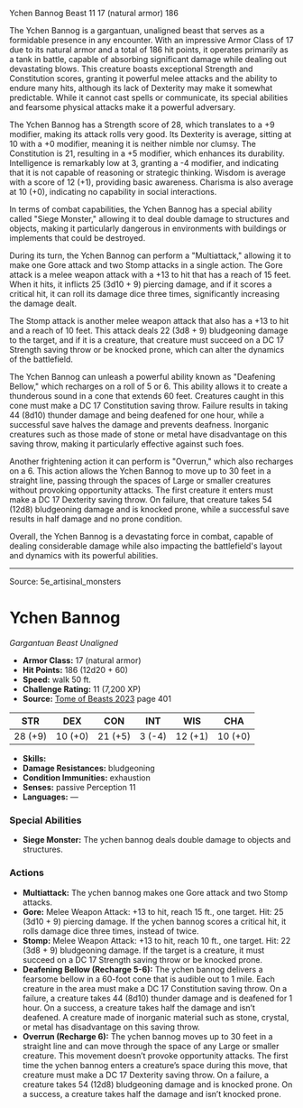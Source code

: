 <MonsterName/>Ychen Bannog</MonsterName>
<CreatureType/>Beast</CreatureType>
<CR/>11</CR>
<AC/>17 (natural armor)</AC>
<HP/>186</HP>
<summary>The Ychen Bannog is a gargantuan, unaligned beast that serves as a formidable presence in any encounter. With an impressive Armor Class of 17 due to its natural armor and a total of 186 hit points, it operates primarily as a tank in battle, capable of absorbing significant damage while dealing out devastating blows. This creature boasts exceptional Strength and Constitution scores, granting it powerful melee attacks and the ability to endure many hits, although its lack of Dexterity may make it somewhat predictable. While it cannot cast spells or communicate, its special abilities and fearsome physical attacks make it a powerful adversary.</summary>

<detail>

The Ychen Bannog has a Strength score of 28, which translates to a +9 modifier, making its attack rolls very good. Its Dexterity is average, sitting at 10 with a +0 modifier, meaning it is neither nimble nor clumsy. The Constitution is 21, resulting in a +5 modifier, which enhances its durability. Intelligence is remarkably low at 3, granting a -4 modifier, and indicating that it is not capable of reasoning or strategic thinking. Wisdom is average with a score of 12 (+1), providing basic awareness. Charisma is also average at 10 (+0), indicating no capability in social interactions.

In terms of combat capabilities, the Ychen Bannog has a special ability called "Siege Monster," allowing it to deal double damage to structures and objects, making it particularly dangerous in environments with buildings or implements that could be destroyed. 

During its turn, the Ychen Bannog can perform a "Multiattack," allowing it to make one Gore attack and two Stomp attacks in a single action. The Gore attack is a melee weapon attack with a +13 to hit that has a reach of 15 feet. When it hits, it inflicts 25 (3d10 + 9) piercing damage, and if it scores a critical hit, it can roll its damage dice three times, significantly increasing the damage dealt. 

The Stomp attack is another melee weapon attack that also has a +13 to hit and a reach of 10 feet. This attack deals 22 (3d8 + 9) bludgeoning damage to the target, and if it is a creature, that creature must succeed on a DC 17 Strength saving throw or be knocked prone, which can alter the dynamics of the battlefield.

The Ychen Bannog can unleash a powerful ability known as "Deafening Bellow," which recharges on a roll of 5 or 6. This ability allows it to create a thunderous sound in a cone that extends 60 feet. Creatures caught in this cone must make a DC 17 Constitution saving throw. Failure results in taking 44 (8d10) thunder damage and being deafened for one hour, while a successful save halves the damage and prevents deafness. Inorganic creatures such as those made of stone or metal have disadvantage on this saving throw, making it particularly effective against such foes.

Another frightening action it can perform is "Overrun," which also recharges on a 6. This action allows the Ychen Bannog to move up to 30 feet in a straight line, passing through the spaces of Large or smaller creatures without provoking opportunity attacks. The first creature it enters must make a DC 17 Dexterity saving throw. On failure, that creature takes 54 (12d8) bludgeoning damage and is knocked prone, while a successful save results in half damage and no prone condition.

Overall, the Ychen Bannog is a devastating force in combat, capable of dealing considerable damage while also impacting the battlefield's layout and dynamics with its powerful abilities.</detail>



---

Source: 5e_artisinal_monsters

# Ychen Bannog

*Gargantuan* *Beast* *Unaligned*

- **Armor Class:** 17 (natural armor)
- **Hit Points:** 186 (12d20 + 60)
- **Speed:** walk 50 ft.
- **Challenge Rating:** 11 (7,200 XP)
- **Source:** [Tome of Beasts 2023](https://koboldpress.com/kpstore/product/tome-of-beasts-1-2023-edition/) page 401

| STR | DEX | CON | INT | WIS | CHA |
| --- | --- | --- | --- | --- | --- |
| 28 (+9) | 10 (+0) | 21 (+5) | 3 (-4) | 12 (+1) | 10 (+0) |

- **Skills:** 
- **Damage Resistances:** bludgeoning
- **Condition Immunities:** exhaustion
- **Senses:** passive Perception 11
- **Languages:** —

### Special Abilities

- **Siege Monster:** The ychen bannog deals double damage to objects and structures.

### Actions

- **Multiattack:** The ychen bannog makes one Gore attack and two Stomp attacks.
- **Gore:** Melee Weapon Attack: +13 to hit, reach 15 ft., one target. Hit: 25 (3d10 + 9) piercing damage. If the ychen bannog scores a critical hit, it rolls damage dice three times, instead of twice.
- **Stomp:** Melee Weapon Attack: +13 to hit, reach 10 ft., one target. Hit: 22 (3d8 + 9) bludgeoning damage. If the target is a creature, it must succeed on a DC 17 Strength saving throw or be knocked prone.
- **Deafening Bellow (Recharge 5-6):** The ychen bannog delivers a fearsome bellow in a 60-foot cone that is audible out to 1 mile. Each creature in the area must make a DC 17 Constitution saving throw. On a failure, a creature takes 44 (8d10) thunder damage and is deafened for 1 hour. On a success, a creature takes half the damage and isn’t deafened. A creature made of inorganic material such as stone, crystal, or metal has disadvantage on this saving throw.
- **Overrun (Recharge 6):** The ychen bannog moves up to 30 feet in a straight line and can move through the space of any Large or smaller creature. This movement doesn’t provoke opportunity attacks. The first time the ychen bannog enters a creature’s space during this move, that creature must make a DC 17 Dexterity saving throw. On a failure, a creature takes 54 (12d8) bludgeoning damage and is knocked prone. On a success, a creature takes half the damage and isn’t knocked prone.


